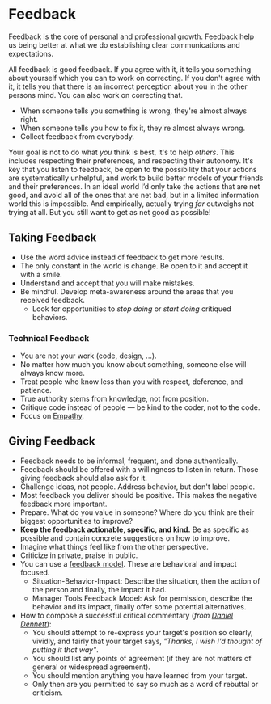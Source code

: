 # Feedback

Feedback is the core of personal and professional growth. Feedback help us being better at what we do establishing clear communications and expectations.

All feedback is good feedback. If you agree with it, it tells you something about yourself which you can to work on correcting. If you don't agree with it, it tells you that there is an incorrect perception about you in the other persons mind. You can also work on correcting that.

- When someone tells you something is wrong, they're almost always right.
- When someone tells you how to fix it, they're almost always wrong.
- Collect feedback from everybody.

Your goal is not to do what _you_ think is best, it's to help _others_. This includes respecting their preferences, and respecting their autonomy. It's key that you listen to feedback, be open to the possibility that your actions are systematically unhelpful, and work to build better models of your friends and their preferences. In an ideal world I’d only take the actions that are net good, and avoid all of the ones that are net bad, but in a limited information world this is impossible. And empirically, actually trying _far_ outweighs not trying at all. But you still want to get as net good as possible!

## Taking Feedback

- Use the word advice instead of feedback to get more results.
- The only constant in the world is change. Be open to it and accept it with a smile.
- Understand and accept that you will make mistakes.
- Be mindful. Develop meta-awareness around the areas that you received feedback.
  - Look for opportunities to _stop doing_ or _start doing_ critiqued behaviors.

### Technical Feedback

- You are not your work (code, design, ...).
- No matter how much you know about something, someone else will always know more.
- Treat people who know less than you with respect, deference, and patience.
- True authority stems from knowledge, not from position.
- Critique code instead of people — be kind to the coder, not to the code.
- Focus on [Empathy](http://bravenewgeek.com/engineering-empathy/).

## Giving Feedback

- Feedback needs to be informal, frequent, and done authentically.
- Feedback should be offered with a willingness to listen in return. Those giving feedback should also ask for it.
- Challenge ideas, not people. Address behavior, but don't label people.
- Most feedback you deliver should be positive. This makes the negative feedback more important.
- Prepare. What do you value in someone? Where do you think are their biggest opportunities to improve?
- **Keep the feedback actionable, specific, and kind.** Be as specific as possible and contain concrete suggestions on how to improve.
- Imagine what things feel like from the other perspective.
- Criticize in private, praise in public.
- You can use a [feedback model](https://jacobian.org/2021/apr/22/three-feedback-models/). These are behavioral and impact focused.
  - Situation-Behavior-Impact: Describe the situation, then the action of the person and finally, the impact it had.
  - Manager Tools Feedback Model: Ask for permission, describe the behavior and its impact, finally offer some potential alternatives.
- How to compose a successful critical commentary (_from_ [_Daniel Dennett_](https://en.wikipedia.org/wiki/Daniel_Dennett)):
  - You should attempt to re-express your target's position so clearly, vividly, and fairly that your target says, _"Thanks, I wish I'd thought of putting it that way"_.
  - You should list any points of agreement (if they are not matters of general or widespread agreement).
  - You should mention anything you have learned from your target.
  - Only then are you permitted to say so much as a word of rebuttal or criticism.
